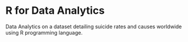 # R for Data Analytics
Data Analytics on a dataset detailing suicide rates and causes worldwide using R programming language.
